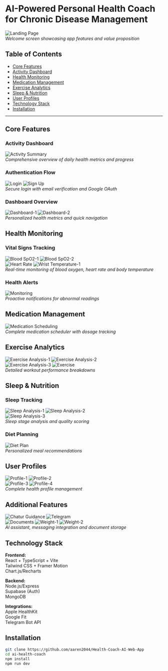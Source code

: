 # AI-Powered Personal Health Coach for Chronic Disease Management

![Landing Page](img/Landing%20Page.jpg)  
*Welcome screen showcasing app features and value proposition*

## Table of Contents
- [Core Features](#core-features)
- [Activity Dashboard](#activity-dashboard)
- [Health Monitoring](#health-monitoring)
- [Medication Management](#medication-management)
- [Exercise Analytics](#exercise-analytics)
- [Sleep & Nutrition](#sleep--nutrition)
- [User Profiles](#user-profiles)
- [Technology Stack](#technology-stack)
- [Installation](#installation)

---

## Core Features

### Activity Dashboard
![Activity Summary](img/Activity%20Summary.jpg)  
*Comprehensive overview of daily health metrics and progress*

### Authentication Flow
![Login](img/Login.jpg) ![Sign Up](img/Sign%20Up.jpg)  
*Secure login with email verification and Google OAuth*

### Dashboard Overview
![Dashboard-1](img/Dashboard-1.jpg) ![Dashboard-2](img/Dashboard-2.jpg)  
*Personalized health metrics and quick navigation*

## Health Monitoring

### Vital Signs Tracking
![Blood SpO2-1](img/Blood%20SpO2-1.jpg) ![Blood SpO2-2](img/Blood%20SpO2-2.jpg)  
![Heart Rate](img/Heart%20Rate.jpg) ![Wrist Temperature-1](img/Wrist%20Temperature-1.jpg)  
*Real-time monitoring of blood oxygen, heart rate and body temperature*

### Health Alerts
![Monitoring](img/Monitoring.jpg)  
*Proactive notifications for abnormal readings*

## Medication Management

![Medication Scheduling](img/Medication%20Scheduling.jpg)  
*Complete medication scheduler with dosage tracking*

## Exercise Analytics

![Exercise Analysis-1](img/Exercise%20Analysis-1.jpg) ![Exercise Analysis-2](img/Exercise%20Analysis-2.jpg)  
![Exercise Analysis-3](img/Exercise%20Analysis-3.jpg) ![Exercise](img/Exercise.jpg)  
*Detailed workout performance breakdowns*

## Sleep & Nutrition

### Sleep Tracking
![Sleep Analysis-1](img/Sleep%20Analysis-1.jpg) ![Sleep Analysis-2](img/Sleep%20Analysis-2.jpg)  
![Sleep Analysis-3](img/Sleep%20Analysis-3.jpg)  
*Sleep stage analysis and quality scoring*

### Diet Planning
![Diet Plan](img/Diet%20Plan.jpg)  
*Personalized meal recommendations*

## User Profiles

![Profile-1](img/Profile-1.jpg) ![Profile-2](img/Profile-2.jpg)  
![Profile-3](img/Profile-3.jpg) ![Profile-4](img/Profile-4.jpg)  
*Complete health profile management*

## Additional Features

![Chatur Guidance](img/Chatur%20Guidance.jpg) ![Telegram](img/Telegram.jpg)  
![Documents](img/Documents.jpg) ![Weight-1](img/Weight-1.jpg) ![Weight-2](img/Weight-2.jpg)  
*AI assistant, messaging integration and document storage*

## Technology Stack

**Frontend:**  
React + TypeScript + Vite  
Tailwind CSS + Framer Motion  
Chart.js/Recharts

**Backend:**  
Node.js/Express  
Supabase (Auth)  
MongoDB

**Integrations:**  
Apple HealthKit  
Google Fit  
Telegram Bot API

## Installation

```bash
git clone https://github.com/aaren2044/Health-Coach-AI-Web-App
cd ai-health-coach
npm install
npm run dev